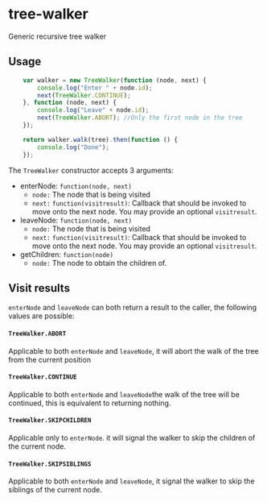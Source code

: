 # tree-walker
Generic recursive tree walker

## Usage
```js
    var walker = new TreeWalker(function (node, next) {
        console.log("Enter " + node.id);
        next(TreeWalker.CONTINUE);
    }, function (node, next) {
        console.log("Leave" + node.id);
        next(TreeWalker.ABORT); //Only the first node in the tree
    });

    return walker.walk(tree).then(function () {
        console.log("Done");
    });
```

The `TreeWalker` constructor accepts 3 arguments:

 - enterNode: `function(node, next)` 
	 - `node:` The node that is being visited
	 - `next:` `function(visitresult)`: Callback that should be invoked to move onto the next node. You may provide an optional `visitresult`.
 - leaveNode: `function(node, next)`
	 - `node:` The node that is being visited
	 - `next:` `function(visitresult)`: Callback that should be invoked to move onto the next node. You may provide an optional `visitresult`.
 - getChildren: `function(node)`
	 - `node:` The node to obtain the children of.

## Visit results
`enterNode` and `leaveNode` can both return a result to the caller, the following values are possible:
#### `TreeWalker.ABORT` 
Applicable to both `enterNode` and `leaveNode`, it will abort the walk of the tree from the current position
#### `TreeWalker.CONTINUE`
Applicable to both `enterNode` and `leaveNode`the walk of the tree will be continued, this is equivalent to returning nothing.
#### `TreeWalker.SKIPCHILDREN` 
Applicable only to `enterNode`. it will signal the walker to skip the children of the current node.
#### `TreeWalker.SKIPSIBLINGS` 
Applicable to both `enterNode` and `leaveNode`, it signal the walker to skip the siblings of the current node.
